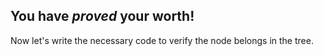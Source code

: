 ## You have *proved* your worth!

Now let's write the necessary code to verify the node belongs in the tree. 